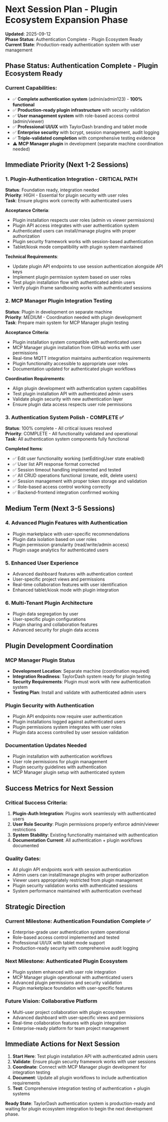 # Next Session Plan - Plugin Ecosystem Expansion Phase

**Updated**: 2025-09-12  
**Phase Status**: Authentication Complete - Plugin Ecosystem Ready  
**Current State**: Production-ready authentication system with user management

## Phase Status: Authentication Complete - Plugin Ecosystem Ready

### Current Capabilities:
- ✅ **Complete authentication system** (admin/admin123) - **100% functional**
- ✅ **Production-ready plugin infrastructure** with security validation
- ✅ **User management system** with role-based access control (admin/viewer)
- ✅ **Professional UI/UX** with TaylorDash branding and tablet mode
- ✅ **Enterprise security** with bcrypt, session management, audit logging
- ✅ **Triple-validated completion** with comprehensive testing evidence
- ⚠️ **MCP Manager plugin** in development (separate machine coordination needed)

## Immediate Priority (Next 1-2 Sessions)

### 1. **Plugin-Authentication Integration** - CRITICAL PATH
**Status**: Foundation ready, integration needed  
**Priority**: HIGH - Essential for plugin security with user roles  
**Task**: Ensure plugins work correctly with authenticated users  

**Acceptance Criteria**:
- Plugin installation respects user roles (admin vs viewer permissions)
- Plugin API access integrates with user authentication system  
- Authenticated users can install/manage plugins with proper authorization
- Plugin security framework works with session-based authentication
- Tablet/kiosk mode compatibility with plugin system maintained

**Technical Requirements**:
- Update plugin API endpoints to use session authentication alongside API keys
- Implement plugin permission system based on user roles
- Test plugin installation flow with authenticated admin users
- Verify plugin iframe sandboxing works with authenticated sessions

### 2. **MCP Manager Plugin Integration Testing** 
**Status**: Plugin in development on separate machine  
**Priority**: MEDIUM - Coordination needed with plugin development  
**Task**: Prepare main system for MCP Manager plugin testing  

**Acceptance Criteria**:
- Plugin installation system compatible with authenticated users
- MCP Manager plugin installation from GitHub works with user permissions
- Real-time MQTT integration maintains authentication requirements  
- Plugin functionality accessible to appropriate user roles
- Documentation updated for authenticated plugin workflows

**Coordination Requirements**:
- Align plugin development with authentication system capabilities
- Test plugin installation API with authenticated admin users
- Validate plugin security with new authentication layer
- Ensure plugin data access respects user role permissions

### 3. **Authentication System Polish** - COMPLETE ✅
**Status**: 100% complete - All critical issues resolved  
**Priority**: COMPLETE - All functionality validated and operational  
**Task**: All authentication system components fully functional  

**Completed Items**:
- ✅ Edit user functionality working (setEditingUser state enabled)
- ✅ User list API response format corrected  
- ✅ Session timeout handling implemented and tested
- ✅ All CRUD operations functional (create, edit, delete users)
- ✅ Session management with proper token storage and validation
- ✅ Role-based access control working correctly
- ✅ Backend-frontend integration confirmed working

## Medium Term (Next 3-5 Sessions)

### 4. **Advanced Plugin Features with Authentication**
- Plugin marketplace with user-specific recommendations
- Plugin data isolation based on user roles  
- Plugin permission granularity (read/write/admin access)
- Plugin usage analytics for authenticated users

### 5. **Enhanced User Experience**
- Advanced dashboard features with authentication context
- User-specific project views and permissions
- Real-time collaboration features with user identification
- Enhanced tablet/kiosk mode with plugin integration

### 6. **Multi-Tenant Plugin Architecture**
- Plugin data segregation by user
- User-specific plugin configurations
- Plugin sharing and collaboration features
- Advanced security for plugin data access

## Plugin Development Coordination

### **MCP Manager Plugin Status**
- **Development Location**: Separate machine (coordination required)
- **Integration Readiness**: TaylorDash system ready for plugin testing
- **Security Requirements**: Plugin must work with new authentication system
- **Testing Plan**: Install and validate with authenticated admin users

### **Plugin Security with Authentication**
- Plugin API endpoints now require user authentication
- Plugin installations logged against authenticated users
- Plugin permissions system integrates with user roles
- Plugin data access controlled by user session validation

### **Documentation Updates Needed**
- Plugin installation with authentication workflows
- User role permissions for plugin management
- Plugin security guidelines with authentication
- MCP Manager plugin setup with authenticated system

## Success Metrics for Next Session

### **Critical Success Criteria**:
1. **Plugin-Auth Integration**: Plugins work seamlessly with authenticated users
2. **User Role Security**: Plugin permissions properly enforce admin/viewer restrictions  
3. **System Stability**: Existing functionality maintained with authentication
4. **Documentation Current**: All authentication + plugin workflows documented

### **Quality Gates**:
- All plugin API endpoints work with session authentication
- Admin users can install/manage plugins with proper authorization
- Viewer users appropriately restricted from plugin management
- Plugin security validation works with authenticated sessions
- System performance maintained with authentication overhead

## Strategic Direction

### **Current Milestone**: Authentication Foundation Complete ✅
- Enterprise-grade user authentication system operational
- Role-based access control implemented and tested
- Professional UI/UX with tablet mode support
- Production-ready security with comprehensive audit logging

### **Next Milestone**: Authenticated Plugin Ecosystem
- Plugin system enhanced with user role integration
- MCP Manager plugin operational with authenticated users
- Advanced plugin permissions and security validation
- Plugin marketplace foundation with user-specific features

### **Future Vision**: Collaborative Platform
- Multi-user project collaboration with plugin ecosystem
- Advanced dashboard with user-specific views and permissions
- Real-time collaboration features with plugin integration
- Enterprise-ready platform for team project management

## Immediate Actions for Next Session

1. **Start Here**: Test plugin installation API with authenticated admin users
2. **Validate**: Ensure plugin security framework works with user sessions
3. **Coordinate**: Connect with MCP Manager plugin development for integration testing
4. **Document**: Update all plugin workflows to include authentication requirements
5. **Test**: Comprehensive integration testing of authentication + plugin systems

**Ready State**: TaylorDash authentication system is production-ready and waiting for plugin ecosystem integration to begin the next development phase.